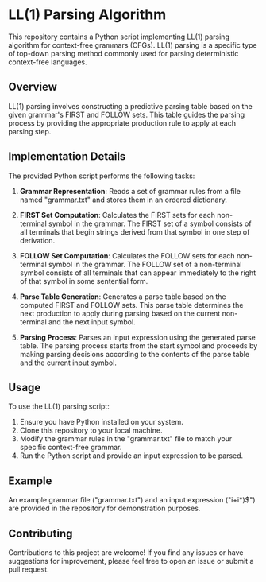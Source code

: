 # LL(1) Parsing Algorithm

This repository contains a Python script implementing LL(1) parsing algorithm for context-free grammars (CFGs). LL(1) parsing is a specific type of top-down parsing method commonly used for parsing deterministic context-free languages.

## Overview

LL(1) parsing involves constructing a predictive parsing table based on the given grammar's FIRST and FOLLOW sets. This table guides the parsing process by providing the appropriate production rule to apply at each parsing step.

## Implementation Details

The provided Python script performs the following tasks:

1. **Grammar Representation**: Reads a set of grammar rules from a file named "grammar.txt" and stores them in an ordered dictionary.

2. **FIRST Set Computation**: Calculates the FIRST sets for each non-terminal symbol in the grammar. The FIRST set of a symbol consists of all terminals that begin strings derived from that symbol in one step of derivation.

3. **FOLLOW Set Computation**: Calculates the FOLLOW sets for each non-terminal symbol in the grammar. The FOLLOW set of a non-terminal symbol consists of all terminals that can appear immediately to the right of that symbol in some sentential form.

4. **Parse Table Generation**: Generates a parse table based on the computed FIRST and FOLLOW sets. This parse table determines the next production to apply during parsing based on the current non-terminal and the next input symbol.

5. **Parsing Process**: Parses an input expression using the generated parse table. The parsing process starts from the start symbol and proceeds by making parsing decisions according to the contents of the parse table and the current input symbol.

## Usage

To use the LL(1) parsing script:

1. Ensure you have Python installed on your system.
2. Clone this repository to your local machine.
3. Modify the grammar rules in the "grammar.txt" file to match your specific context-free grammar.
4. Run the Python script and provide an input expression to be parsed.

## Example

An example grammar file ("grammar.txt") and an input expression ("i+i*)$") are provided in the repository for demonstration purposes.

## Contributing

Contributions to this project are welcome! If you find any issues or have suggestions for improvement, please feel free to open an issue or submit a pull request.


